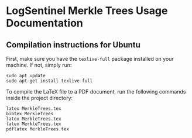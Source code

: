 # LogSentinel Merkle Trees Usage Documentation

## Compilation instructions for Ubuntu
First, make sure you have the ```texlive-full``` package installed on your machine. If not, simply run:
```
sudo apt update
sudo apt-get install texlive-full
```

To compile the LaTeX file to a PDF document, run the following commands inside the project directory:
```
latex MerkleTrees.tex
bibtex MerkleTrees
latex MerkleTrees.tex
latex MerkleTrees.tex
pdflatex MerkleTrees.tex
```

